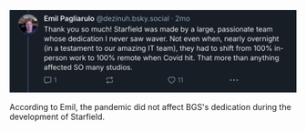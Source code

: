 ![Screenshot 2025-05-15 at 12.46.12](Images/Screenshot-2025-05-15-at-12.46.12.png)

According to Emil, the pandemic did not affect BGS's dedication during the development of Starfield.

